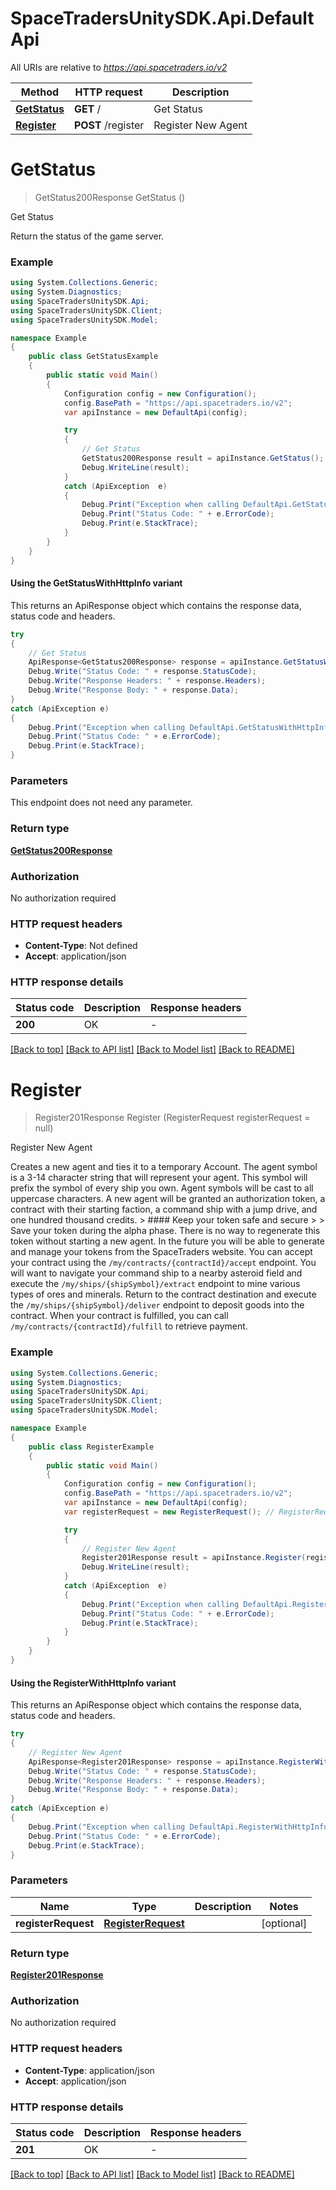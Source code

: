 # SpaceTradersUnitySDK.Api.DefaultApi

All URIs are relative to *https://api.spacetraders.io/v2*

| Method | HTTP request | Description |
|--------|--------------|-------------|
| [**GetStatus**](DefaultApi.md#getstatus) | **GET** / | Get Status |
| [**Register**](DefaultApi.md#register) | **POST** /register | Register New Agent |

<a id="getstatus"></a>
# **GetStatus**
> GetStatus200Response GetStatus ()

Get Status

Return the status of the game server.

### Example
```csharp
using System.Collections.Generic;
using System.Diagnostics;
using SpaceTradersUnitySDK.Api;
using SpaceTradersUnitySDK.Client;
using SpaceTradersUnitySDK.Model;

namespace Example
{
    public class GetStatusExample
    {
        public static void Main()
        {
            Configuration config = new Configuration();
            config.BasePath = "https://api.spacetraders.io/v2";
            var apiInstance = new DefaultApi(config);

            try
            {
                // Get Status
                GetStatus200Response result = apiInstance.GetStatus();
                Debug.WriteLine(result);
            }
            catch (ApiException  e)
            {
                Debug.Print("Exception when calling DefaultApi.GetStatus: " + e.Message);
                Debug.Print("Status Code: " + e.ErrorCode);
                Debug.Print(e.StackTrace);
            }
        }
    }
}
```

#### Using the GetStatusWithHttpInfo variant
This returns an ApiResponse object which contains the response data, status code and headers.

```csharp
try
{
    // Get Status
    ApiResponse<GetStatus200Response> response = apiInstance.GetStatusWithHttpInfo();
    Debug.Write("Status Code: " + response.StatusCode);
    Debug.Write("Response Headers: " + response.Headers);
    Debug.Write("Response Body: " + response.Data);
}
catch (ApiException e)
{
    Debug.Print("Exception when calling DefaultApi.GetStatusWithHttpInfo: " + e.Message);
    Debug.Print("Status Code: " + e.ErrorCode);
    Debug.Print(e.StackTrace);
}
```

### Parameters
This endpoint does not need any parameter.
### Return type

[**GetStatus200Response**](GetStatus200Response.md)

### Authorization

No authorization required

### HTTP request headers

 - **Content-Type**: Not defined
 - **Accept**: application/json


### HTTP response details
| Status code | Description | Response headers |
|-------------|-------------|------------------|
| **200** | OK |  -  |

[[Back to top]](#) [[Back to API list]](../README.md#documentation-for-api-endpoints) [[Back to Model list]](../README.md#documentation-for-models) [[Back to README]](../README.md)

<a id="register"></a>
# **Register**
> Register201Response Register (RegisterRequest registerRequest = null)

Register New Agent

Creates a new agent and ties it to a temporary Account.  The agent symbol is a 3-14 character string that will represent your agent. This symbol will prefix the symbol of every ship you own. Agent symbols will be cast to all uppercase characters.  A new agent will be granted an authorization token, a contract with their starting faction, a command ship with a jump drive, and one hundred thousand credits.  > #### Keep your token safe and secure > > Save your token during the alpha phase. There is no way to regenerate this token without starting a new agent. In the future you will be able to generate and manage your tokens from the SpaceTraders website.  You can accept your contract using the `/my/contracts/{contractId}/accept` endpoint. You will want to navigate your command ship to a nearby asteroid field and execute the `/my/ships/{shipSymbol}/extract` endpoint to mine various types of ores and minerals.  Return to the contract destination and execute the `/my/ships/{shipSymbol}/deliver` endpoint to deposit goods into the contract.  When your contract is fulfilled, you can call `/my/contracts/{contractId}/fulfill` to retrieve payment.

### Example
```csharp
using System.Collections.Generic;
using System.Diagnostics;
using SpaceTradersUnitySDK.Api;
using SpaceTradersUnitySDK.Client;
using SpaceTradersUnitySDK.Model;

namespace Example
{
    public class RegisterExample
    {
        public static void Main()
        {
            Configuration config = new Configuration();
            config.BasePath = "https://api.spacetraders.io/v2";
            var apiInstance = new DefaultApi(config);
            var registerRequest = new RegisterRequest(); // RegisterRequest |  (optional) 

            try
            {
                // Register New Agent
                Register201Response result = apiInstance.Register(registerRequest);
                Debug.WriteLine(result);
            }
            catch (ApiException  e)
            {
                Debug.Print("Exception when calling DefaultApi.Register: " + e.Message);
                Debug.Print("Status Code: " + e.ErrorCode);
                Debug.Print(e.StackTrace);
            }
        }
    }
}
```

#### Using the RegisterWithHttpInfo variant
This returns an ApiResponse object which contains the response data, status code and headers.

```csharp
try
{
    // Register New Agent
    ApiResponse<Register201Response> response = apiInstance.RegisterWithHttpInfo(registerRequest);
    Debug.Write("Status Code: " + response.StatusCode);
    Debug.Write("Response Headers: " + response.Headers);
    Debug.Write("Response Body: " + response.Data);
}
catch (ApiException e)
{
    Debug.Print("Exception when calling DefaultApi.RegisterWithHttpInfo: " + e.Message);
    Debug.Print("Status Code: " + e.ErrorCode);
    Debug.Print(e.StackTrace);
}
```

### Parameters

| Name | Type | Description | Notes |
|------|------|-------------|-------|
| **registerRequest** | [**RegisterRequest**](RegisterRequest.md) |  | [optional]  |

### Return type

[**Register201Response**](Register201Response.md)

### Authorization

No authorization required

### HTTP request headers

 - **Content-Type**: application/json
 - **Accept**: application/json


### HTTP response details
| Status code | Description | Response headers |
|-------------|-------------|------------------|
| **201** | OK |  -  |

[[Back to top]](#) [[Back to API list]](../README.md#documentation-for-api-endpoints) [[Back to Model list]](../README.md#documentation-for-models) [[Back to README]](../README.md)

